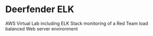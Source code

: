 # Deerfender ELK
AWS Virtual Lab including ELK Stack monitoring of a Red Team load balanced Web server environment
